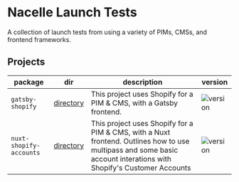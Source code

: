 # Nacelle Launch Tests

A collection of launch tests from using a variety of PIMs, CMSs, and frontend frameworks.


## Projects

| package | dir | description | version |
| ------- | --- | ----------- | ------- |
| `gatsby-shopify` | [directory](gatsby-shopify) | This project uses Shopify for a PIM & CMS, with a Gatsby frontend. | ![version](https://img.shields.io/badge/version-0.1.0-blue.svg?cacheSeconds=2592000) | 
| `nuxt-shopify-accounts` | [directory](nuxt-shopify-accounts) | This project uses Shopify for a PIM & CMS, with a Nuxt frontend. Outlines how to use multipass and some basic account interations with Shopify's Customer Accounts | ![version](https://img.shields.io/badge/version-0.1.0-blue.svg?cacheSeconds=2592000) |
